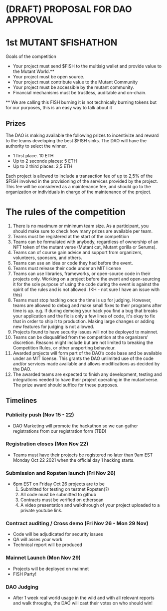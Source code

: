 # (DRAFT) PROPOSAL FOR DAO APPROVAL

# 1st MUTANT $FISHATHON

Goals of the competition
- Your project must send $FISH to the multisig wallet and provide value to the Mutant World.**
- Your project must be open source. 
- Your project must contribute value to the Mutant Community 
- Your project must be accessible by the mutant community. 
- Financial mechanisms must be trustless, auditable and on-chain.

** We are calling this FISH burning it is not technically burning tokens but for our purposes, this is an easy way to talk about it

## Prizes

The DAO is making available the following prizes to incentivize and reward to the teams developing the best $FISH sinks. The DAO will have the authority to select the winner.

- 1 first place. 10 ETH
- Up to 2 seconde places: 5 ETH
- Up to 2 third places: 2,5 ETH

Each project is allowed to include a transaction fee of up to 2,5% of the $FISH involved in the provisioning of the services provided by the project. This fee will be considered as a maintenance fee, and should go to the organization or individuals in charge of the maintenance of the project.


# The rules of the competition

1. There is no maximum or minimum team size. As a participant, you should make sure to check how many prizes are available per team.
2. Teams must be registered at the start of the competition
1. Teams can be formulated with anybody, regardless of ownership of an NFT token of the mutant verse (Mutant cat, Mutant gorilla or Serums).
1. Teams can of course gain advice and support from organizers, volunteers, sponsors, and others.
1. Teams can use an idea or code they had before the event.
2. Teams must release their code under an MIT license
3. Teams can use libraries, frameworks, or open-source code in their projects only. Working on a project before the event and open-sourcing it for the sole purpose of using the code during the event is against the spirit of the rules and is not allowed. (KH - not sure I have an issue with this)
4. Teams must stop hacking once the time is up for judging. However, teams are allowed to debug and make small fixes to their programs after time is up. e.g. If during demoing your hack you find a bug that breaks your application and the fix is only a few lines of code, it's okay to fix that in order to ship it to production. Making large changes or adding new features for judging is not allowed.
5. Projects found to have security issues will not be deployed to mainnet.
6. Teams can be disqualified from the competition at the organizers' discretion. Reasons might include but are not limited to breaking the Competition Rules, or other unsporting behaviour.
7. Awarded projects will form part of the DAO’s code base and be available under an MIT license. This grants the DAO unlimited use of the code and/or services made available and allows modifications as decided by the DAO.
8. The awarded teams are expected to finish any development, testing and integrations needed to have their project operating in the mutantverse. The prize award should suffice for these purposes.

## Timelines

### Publicity push (Nov 15 - 22)
- DAO Marketing will promote the hackathon so we can gather registrations from our registration form (TBD)

### Registration closes (Mon Nov 22) 
- Teams must have their projects be registered no later than 9am EST Monday Oct 22 2021 when the official day 1 hacking starts.

### Submission and Ropsten launch (Fri Nov 26)
- 6pm EST on Friday Oct 26 projects are to be 
  1) Submitted for testing on testnet Ropsten(?)
  2) All code must be submitted to github
  3) Contracts must be verified on etherscan  
  4) A video presentation and walkthrough of your project uploaded to a private youtube link. 

### Contract auditing / Cross demo (Fri Nov 26 - Mon 29 Nov)
- Code will be adjudicated for security issues
- QA will asses your work
- Technical report will be produced

### Mainnet Launch (Mon Nov 29)
- Projects will be deployed on mainnet
- FISH Party!

### DAO Judging
- After 1 week real world usage in the wild and with all relevant reports and walk throughs, the DAO will cast their votes on who should win!


